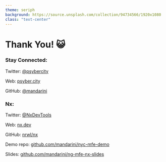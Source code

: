 ```yaml
---
theme: seriph
background: https://source.unsplash.com/collection/94734566/1920x1080
class: "text-center"
---
```


# Thank You! 😺

<div v-click class="mt-12 grid grid-cols-2 gap-8 max-w-2xl mx-auto">
  <div>
    <h3>Stay Connected:</h3>
    <div class="mt-4">
      <p>Twitter: <a href="https://twitter.com/psybercity">@psybercity</a></p>
      <p>Web: <a href="https://psyber.city">psyber.city</a></p>
      <p>GitHub: <a href="https://github.com/mandarini">@mandarini</a></p>
    </div>
  </div>
  
  <div>
    <h3>Nx:</h3>
    <div class="mt-4">
      <p>Twitter: <a href="https://twitter.com/NxDevTools">@NxDevTools</a></p>
      <p>Web: <a href="https://nx.dev">nx.dev</a></p>
      <p>GitHub: <a href="https://github.com/nrwl/nx">nrwl/nx</a></p>
    </div>
  </div>
</div>

<div v-click class="mt-12">
  <p class="text-sm">Demo repo: <a href="https://github.com/mandarini/nyc-mfe-demo">github.com/mandarini/nyc-mfe-demo</a></p>
  <p class="text-sm">Slides: <a href="https://github.com/mandarini/ng-mfe-nx-slides">github.com/mandarini/ng-mfe-nx-slides</a></p>
</div>
